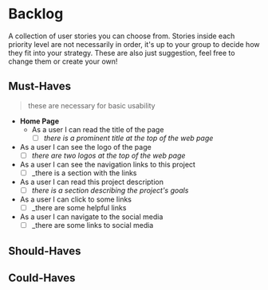 # Backlog

A collection of user stories you can choose from. Stories inside each priority
level are not necessarily in order, it's up to your group to decide how they fit
into your strategy. These are also just suggestion, feel free to change them or
create your own!

## Must-Haves

> these are necessary for basic usability

- **Home Page**
  - As a user I can read the title of the page
    - [ ] _there is a prominent title at the top of the web page_
- As a user I can see the logo of the page
  - [ ] _there are two logos at the top of the web page_
- As a user I can see the navigation links to this project
  - [ ] \_there is a section with the links
- As a user I can read this project description
  - [ ] _there is a section describing the project's goals_
- As a user I can click to some links
  - [ ] \_there are some helpful links
- As a user I can navigate to the social media
  - [ ] \_there are some links to social media

## Should-Haves

## Could-Haves

